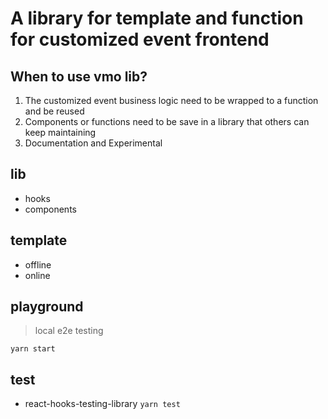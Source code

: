 # A library for template and function for customized event frontend

## When to use vmo lib?
1. The customized event business logic need to be wrapped to a function and be reused
2. Components or functions need to be save in a library that others can keep maintaining
3. Documentation and Experimental

## lib

- hooks
- components

## template

- offline
- online

## playground
> local e2e testing

`yarn start`

## test

- react-hooks-testing-library
`yarn test`